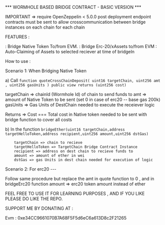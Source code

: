 *** WORMHOLE BASED BRIDGE CONTRACT - BASIC VERSION ***

IMPORTANT => 
require OpenZeppelin < 5.0.0
post deployment endpoint contracts must be sent to allow crosscommunication between bridge instances on each chain for each chain

FEATURES :

: Bridge Native Token To/from EVM.
: Bridge Erc-20/xAssets to/from EVM
: Auto-Claiming of Assets to selected reciever at time of bridgeIn



How to use :

Scenario 1: When Bridging Native Token 

  a) Call ```function quoteCrossChainDeposit(
        uint16 targetChain,
        uint256 amt ,
        uint256 gasUnits
    ) public view returns (uint256 cost)``` 

  targetChain => chainId (Wormhole Id) of chain to send funds to 
  amt => amount of Native Token to be sent (set 0 in case of erc20 -- base gas 200k)
  gasUnits => Gas Units of DestChain needed to execute the receiever logic 

  Returns => Cost === Total cost in Native token needed to be sent with bridge function to cover all costs


  b) In the function ```bridgeEther(uint16 targetChain,address targetHelloToken,address recipient,uint256 amount,uint256 dstGas) ```
      
        targetChain => chain to recieve
        targetHelloToken => TargetChain Bridge Contract Instance
        recipient => address on dest chain to recieve funds to
        amount => amount of ether in wei 
        dstGas => gas Units in dest chain needed for execution of logic

Scenario 2: For erc20 --- 

  Follow same procedure but replace the amt in quote function to 0 , and in bridgeErc20 function amount => erc20 token amount instead of ether



FEEL FREE TO USE IT FOR LEARNING PURPOSES , AND IF YOU LIKE PLEASE DO LIKE THE REPO.

SUPPORT ME BY DONATING AT : 

Evm : 0xe34CC9661070B7A68F5F5d6eC6a613D8c2F21265
